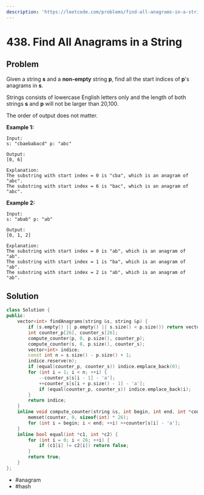 ```yaml
---
description: 'https://leetcode.com/problems/find-all-anagrams-in-a-string/'
---
```


# 438. Find All Anagrams in a String

## Problem

Given a string **s** and a **non-empty** string **p**, find all the start indices of **p**'s anagrams in **s**.

Strings consists of lowercase English letters only and the length of both strings **s** and **p** will not be larger than 20,100.

The order of output does not matter.

**Example 1:**

```text
Input:
s: "cbaebabacd" p: "abc"

Output:
[0, 6]

Explanation:
The substring with start index = 0 is "cba", which is an anagram of "abc".
The substring with start index = 6 is "bac", which is an anagram of "abc".
```

**Example 2:**

```text
Input:
s: "abab" p: "ab"

Output:
[0, 1, 2]

Explanation:
The substring with start index = 0 is "ab", which is an anagram of "ab".
The substring with start index = 1 is "ba", which is an anagram of "ab".
The substring with start index = 2 is "ab", which is an anagram of "ab".
```

## Solution

```cpp
class Solution {
public:
    vector<int> findAnagrams(string &s, string &p) {
        if (s.empty() || p.empty() || s.size() < p.size()) return vector<int>();
        int counter_p[26], counter_s[26];
        compute_counter(p, 0, p.size(), counter_p);
        compute_counter(s, 0, p.size(), counter_s);
        vector<int> indice;
        const int n = s.size() - p.size() + 1;
        indice.reserve(n);
        if (equal(counter_p, counter_s)) indice.emplace_back(0);
        for (int i = 1; i < n; ++i) {
            --counter_s[s[i - 1] - 'a'];
            ++counter_s[s[i + p.size() - 1] - 'a'];
            if (equal(counter_p, counter_s)) indice.emplace_back(i);
        }
        return indice;
    }
    inline void compute_counter(string &s, int begin, int end, int *counter) {
        memset(counter, 0, sizeof(int) * 26);
        for (int i = begin; i < end; ++i) ++counter[s[i] - 'a'];
    }
    inline bool equal(int *c1, int *c2) {
        for (int i = 0; i < 26; ++i) {
            if (c1[i] != c2[i]) return false;
        }
        return true;
    }
};
```

* \#anagram
* \#hash

